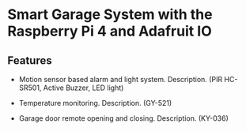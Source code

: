 # Smart Garage System with the Raspberry Pi 4 and Adafruit IO

## Features

- Motion sensor based alarm and light system.
Description. (PIR HC-SR501, Active Buzzer, LED light)

- Temperature monitoring.
Description. (GY-521)

- Garage door remote opening and closing.
Description. (KY-036)


